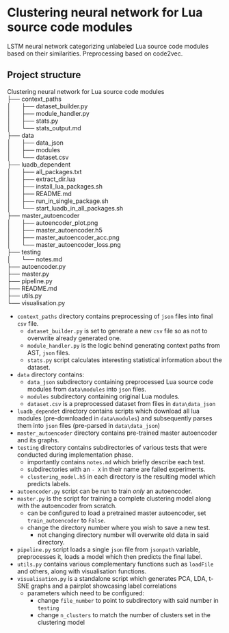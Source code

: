 # Clustering neural network for Lua source code modules
LSTM neural network categorizing unlabeled Lua source code modules based on their similarities.
Preprocessing based on code2vec.

## Project structure
Clustering neural network for Lua source code modules<br/>
├── context_paths<br/>
│&emsp;&ensp; ├── dataset_builder.py<br/>
│&emsp;&ensp; ├── module_handler.py<br/>
│&emsp;&ensp; ├── stats.py<br/>
│&emsp;&ensp; └── stats_output.md<br/>
├── data<br/>
│&emsp;&ensp; ├── data_json<br/>
│&emsp;&ensp; ├── modules<br/>
│&emsp;&ensp; └── dataset.csv<br/>
├── luadb_dependent<br/>
│&emsp;&ensp; ├── all_packages.txt<br/>
│&emsp;&ensp; ├── extract_dir.lua<br/>
│&emsp;&ensp; ├── install_lua_packages.sh<br/>
│&emsp;&ensp; ├── README.md<br/>
│&emsp;&ensp; ├── run_in_single_package.sh<br/>
│&emsp;&ensp; └── start_luadb_in_all_packages.sh<br/>
├── master_autoencoder<br/>
│&emsp;&ensp; ├── autoencoder_plot.png<br/>
│&emsp;&ensp; ├── master_autoencoder.h5<br/>
│&emsp;&ensp; ├── master_autoencoder_acc.png<br/>
│&emsp;&ensp; └── master_autoencoder_loss.png<br/>
├── testing<br/>
│&emsp;&ensp; └── notes.md<br/>
├── autoencoder.py<br/>
├── master.py<br/>
├── pipeline.py<br/>
├── README.md <br/>
├── utils.py<br/>
└── visualisation.py<br/>

- `context_paths` directory contains preprocessing of `json` files into final `csv` file.
    - `dataset_builder.py` is set to generate a new `csv` file so as not to overwrite already generated one.
    - `module_handler.py` is the logic behind generating context paths from AST, `json` files.
    - `stats.py` script calculates interesting statistical information about the dataset.
- `data` directory contains:
    - `data_json` subdirectory containing preprocessed Lua source code modules from `data\modules` into `json` files.
    - `modules` subdirectory containing original Lua modules.
    - `dataset.csv` is a preprocessed dataset from files in `data\data_json`
- `luadb_dependet` directory contains scripts which download all lua modules (pre-downloaded in `data\modules`) and subsequently parses them into `json` files (pre-parsed in `data\data_json`)
- `master_autoencoder` directory contains pre-trained master autoencoder and its graphs.
- `testing` directory contains subdirectories of various tests that were conducted during implementation phase.
    - importantly contains `notes.md` which briefly describe each test.
    - subdirectories with an `- X` in their name are failed experiments.
    - `clustering_model.h5` in each directory is the resulting model which predicts labels.
- `autoencoder.py` script can be run to train _only_ an autoencoder.
- `master.py` is the script for training a complete clustering model along with the autoencoder from scratch.
    - can be configured to load a pretrained master autoencoder, set `train_autoencoder` to `False`.
    - change the directory number where you wish to save a new test.
        - not changing directory number will overwrite old data in said directory.
- `pipeline.py` script loads a single `json` file from `jsonpath` variable, preprocesses it, loads a model which then predicts the final label.
- `utils.py` contains various complementary functions such as `loadFile` and others, along with visualisation functions.
- `visualisation.py` is a standalone script which generates PCA, LDA, t-SNE graphs and a pairplot showcasing label correlations
    - parameters which need to be configured:
        - change `file_number` to point to subdirectory with said number in `testing`
        - change `n_clusters` to match the number of clusters set in the clustering model